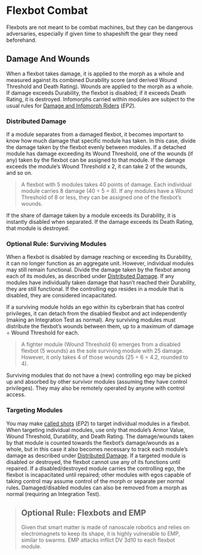 # Flexbot Combat

Flexbots are not meant to be combat machines, but they can be dangerous adversaries, especially if given time to shapeshift the gear they need beforehand.

## Damage And Wounds

When a flexbot takes damage, it is applied to the morph as a whole and measured against its combined Durability score (and derived Wound Threshold and Death Rating). Wounds are applied to the morph as a whole. If damage exceeds Durability, the flexbot is disabled; if it exceeds Death Rating, it is destroyed. Infomorphs carried within modules are subject to the usual rules for [Damage and Infomorph Riders](../../13/15-hardware-damage.md#damage-and-infomorph-riders) (_EP2_).

### Distributed Damage

If a module separates from a damaged flexbot, it becomes important to know how much damage that specific module has taken. In this case, divide the damage taken by the flexbot evenly between modules. If a detached module has damage exceeding its Wound Threshold, one of the wounds (if any) taken by the flexbot can be assigned to that module. If the damage exceeds the module’s Wound Threshold x 2, it can take 2 of the wounds, and so on.

<blockquote>

A flexbot with 5 modules takes 40 points of damage. Each individual module carries 8 damage (40 ÷ 5 = 8). If any modules have a Wound Threshold of 8 or less, they can be assigned one of the flexbot’s wounds.

</blockquote>

If the share of damage taken by a module exceeds its Durability, it is instantly disabled when separated. If the damage exceeds its Death Rating, that module is destroyed.

### Optional Rule: Surviving Modules

When a flexbot is disabled by damage reaching or exceeding its Durability, it can no longer function as an aggregate unit. However, individual modules may still remain functional. Divide the damage taken by the flexbot among each of its modules, as described under [Distributed Damage](03-flexbot-combat.md#distributed-damage). If any modules have individually taken damage that hasn’t reached their Durability, they are still functional. If the controlling ego resides in a module that is disabled, they are considered incapacitated.

If a surviving module holds an ego within its cyberbrain that has control privileges, it can detach from the disabled flexbot and act independently (making an Integration Test as normal). Any surviving modules must distribute the flexbot’s wounds between them, up to a maximum of damage ÷ Wound Threshold for each.

<blockquote>

A fighter module (Wound Threshold 6) emerges from a disabled flexbot (5 wounds) as the sole surviving module with 25 damage. However, it only takes 4 of those wounds (25 ÷ 6 = 4.2, rounded to 4).

</blockquote>

Surviving modules that do not have a (new) controlling ego may be picked up and absorbed by other survivor modules (assuming they have control privileges). They may also be remotely operated by anyone with control access.

### Targeting Modules

You may make [called shots](../../12/15-special-attacks.md#called-shots) (_EP2_) to target individual modules in a flexbot. When targeting individual modules, use only that module’s Armor Value, Wound Threshold, Durability, and Death Rating. The damage/wounds taken by that module is counted towards the flexbot’s damage/wounds as a whole, but in this case it also becomes necessary to track each module’s damage as described under [Distributed Damage](03-flexbot-combat.md#distributed-damage). If a targeted module is disabled or destroyed, the flexbot cannot use any of its functions until repaired. If a disabled/destroyed module carries the controlling ego, the flexbot is incapacitated until repaired; other modules with egos capable of taking control may assume control of the morph or separate per normal rules. Damaged/disabled modules can also be removed from a morph as normal (requiring an Integration Test).

<blockquote>

## Optional Rule: Flexbots and EMP

Given that smart matter is made of nanoscale robotics and relies on electromagnets to keep its shape, it is highly vulnerable to EMP, similar to swarms. EMP attacks inflict DV 3d10 to each flexbot module.

</blockquote>
